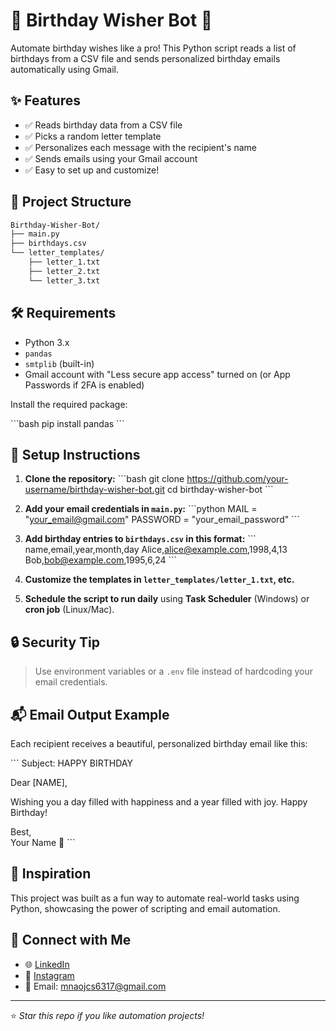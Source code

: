 # 🎉 Birthday Wisher Bot 🎂

Automate birthday wishes like a pro! This Python script reads a list of birthdays from a CSV file and sends personalized birthday emails automatically using Gmail.

## ✨ Features

- ✅ Reads birthday data from a CSV file  
- ✅ Picks a random letter template  
- ✅ Personalizes each message with the recipient's name  
- ✅ Sends emails using your Gmail account  
- ✅ Easy to set up and customize!

## 📁 Project Structure

```bash
Birthday-Wisher-Bot/
├── main.py                 
├── birthdays.csv            
└── letter_templates/      
    ├── letter_1.txt
    ├── letter_2.txt
    └── letter_3.txt
```
## 🛠 Requirements

- Python 3.x  
- `pandas`  
- `smtplib` (built-in)  
- Gmail account with "Less secure app access" turned on (or App Passwords if 2FA is enabled)

Install the required package:

\`\`\`bash
pip install pandas
\`\`\`

## 📌 Setup Instructions

1. **Clone the repository:**
   \`\`\`bash
   git clone https://github.com/your-username/birthday-wisher-bot.git
   cd birthday-wisher-bot
   \`\`\`

2. **Add your email credentials in `main.py`:**
   \`\`\`python
   MAIL = "your_email@gmail.com"
   PASSWORD = "your_email_password"
   \`\`\`

3. **Add birthday entries to `birthdays.csv` in this format:**
   \`\`\`
   name,email,year,month,day
   Alice,alice@example.com,1998,4,13
   Bob,bob@example.com,1995,6,24
   \`\`\`

4. **Customize the templates in `letter_templates/letter_1.txt`, etc.**

5. **Schedule the script to run daily** using **Task Scheduler** (Windows) or **cron job** (Linux/Mac).

## 🔒 Security Tip

> Use environment variables or a `.env` file instead of hardcoding your email credentials.

## 📬 Email Output Example

Each recipient receives a beautiful, personalized birthday email like this:

\`\`\`
Subject: HAPPY BIRTHDAY

Dear [NAME],

Wishing you a day filled with happiness and a year filled with joy. Happy Birthday!

Best,  
Your Name 🎈
\`\`\`

## 🧠 Inspiration

This project was built as a fun way to automate real-world tasks using Python, showcasing the power of scripting and email automation.

## 🤝 Connect with Me

- 🌐 [LinkedIn](https://www.linkedin.com/in/manoj-s-corex7)  
- 📸 [Instagram](https://www.instagram.com/white._.hatx7)  
- 📧 Email: mnaojcs6317@gmail.com

---

⭐ *Star this repo if you like automation projects!*
